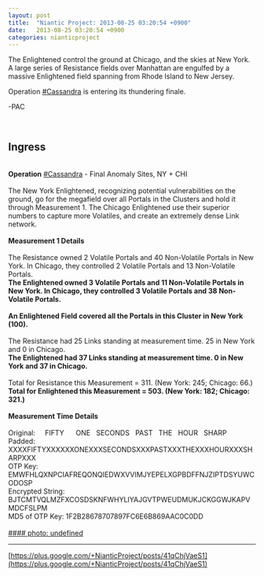 ```yaml
---
layout: post
title:  "Niantic Project: 2013-08-25 03:20:54 +0900"
date:   2013-08-25 03:20:54 +0900
categories: nianticproject
---
```

The Enlightened control the ground at Chicago, and the skies at New York. A large series of Resistance fields over Manhattan are engulfed by a massive Enlightened field spanning from Rhode Island to New Jersey.

Operation [#Cassandra](https://plus.google.com/s/%23Cassandra "") is entering its thundering finale.

-PAC<div class="shared"><br /><h2>Ingress</h2><br /><b>Operation</b> <a rel="nofollow" class="ot-hashtag" href="https://plus.google.com/s/%23Cassandra">#Cassandra</a> - Final Anomaly Sites, NY + CHI<br /><br />The New York Enlightened, recognizing potential vulnerabilities on the ground, go for the megafield over all Portals in the Clusters and hold it through Measurement 1. The Chicago Enlightened use their superior numbers to capture more Volatiles, and create an extremely dense Link network.<br /><br /><b>Measurement 1 Details</b><br /><br />The Resistance owned 2 Volatile Portals and 40 Non-Volatile Portals in New York. In Chicago, they controlled 2 Volatile Portals and 13 Non-Volatile Portals.<br /><b>The Enlightened owned 3 Volatile Portals and 11 Non-Volatile Portals in New York. In Chicago, they controlled 3 Volatile Portals and 38 Non-Volatile Portals.</b><br /><br /><b>An Enlightened Field covered all the Portals in this Cluster in New York (100).</b><br /><br />The Resistance had 25 Links standing at measurement time. 25 in New York and 0 in Chicago.<br /><b>The Enlightened had 37 Links standing at measurement time. 0 in New York and 37 in Chicago.</b><br /><br />Total for Resistance this Measurement = 311. (New York: 245; Chicago: 66.)<br /><b>Total for Enlightened this Measurement = 503. (New York: 182; Chicago: 321.)</b><br /><br /><b>Measurement Time Details</b><br /><br />Original:     FIFTY      ONE   SECONDS   PAST   THE   HOUR   SHARP   <br />Padded: XXXXFIFTYXXXXXXONEXXXSECONDSXXXPASTXXXTHEXXXHOURXXXSHARPXXX<br />OTP Key: EMWFHLQXNPCIAFREQONQIEDWXVVIMJYEPELXGPBDFFNJZIPTDSYUWCODOSP<br />Encrypted String: BJTCMTVQLMZFXCOSDSKNFWHYLIYAJGVTPWEUDMUKJCKGGWJKAPVMDCFSLPM<br />MD5 of OTP Key: 1F2B28678707897FC6E6B869AAC0C0DD<br /><br /></div>
[#### photo: undefined](https://lh4.googleusercontent.com/-D1jEDrPsfI0/Uhj2ogKzM3I/AAAAAAAAQX8/_NdFMfiDuTg/cassandra-nycchi-1.png "")
- - -
[https://plus.google.com/+NianticProject/posts/41qChjVaeS1](https://plus.google.com/+NianticProject/posts/41qChjVaeS1)

